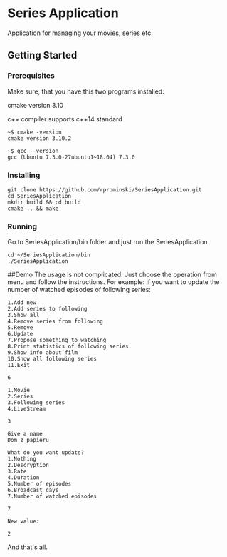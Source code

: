 # Series Application

Application for managing your movies, series etc.

## Getting Started

### Prerequisites

Make sure, that you have this two programs installed:

cmake version 3.10 

c++ compiler supports c++14 standard

```
~$ cmake -version
cmake version 3.10.2

~$ gcc --version
gcc (Ubuntu 7.3.0-27ubuntu1~18.04) 7.3.0

```

### Installing

```
git clone https://github.com/rprominski/SeriesApplication.git
cd SeriesApplication
mkdir build && cd build
cmake .. && make
```

### Running

Go to SeriesApplication/bin folder and just run the SeriesApplication
```
cd ~/SeriesApplication/bin
./SeriesApplication
```

##Demo
The usage is not complicated. Just choose the operation from menu and follow the instructions.
For example: if you want to update the number of watched episodes of following series:
```
1.Add new
2.Add series to following
3.Show all
4.Remove series from following
5.Remove
6.Update
7.Propose something to watching
8.Print statistics of following series
9.Show info about film
10.Show all following series
11.Exit

6

1.Movie
2.Series
3.Following series
4.LiveStream

3

Give a name
Dom z papieru

What do you want update?
1.Nothing
2.Descryption
3.Rate
4.Duration
5.Number of episodes
6.Broadcast days
7.Number of watched episodes

7

New value:

2
```

And that's all.



